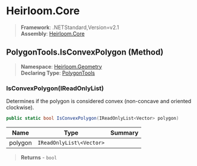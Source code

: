 # Heirloom.Core

> **Framework**: .NETStandard,Version=v2.1  
> **Assembly**: [Heirloom.Core][0]

## PolygonTools.IsConvexPolygon (Method)

> **Namespace**: [Heirloom.Geometry][0]  
> **Declaring Type**: [PolygonTools][1]

### IsConvexPolygon(IReadOnlyList<Vector>)

Determines if the polygon is considered convex (non-concave and oriented clockwise).

```cs
public static bool IsConvexPolygon(IReadOnlyList<Vector> polygon)
```

| Name    | Type                     | Summary |
|---------|--------------------------|---------|
| polygon | `IReadOnlyList\<Vector>` |         |

> **Returns** - `bool`

[0]: ../../../Heirloom.Core.md
[1]: ../PolygonTools.md
